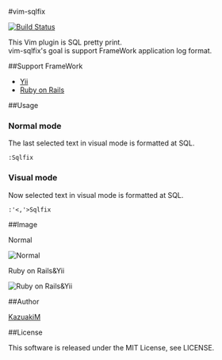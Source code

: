 #vim-sqlfix

[![Build Status](https://travis-ci.org/KazuakiM/vim-sqlfix.svg)](https://travis-ci.org/KazuakiM/vim-sqlfix)

This Vim plugin is SQL pretty print.  
vim-sqlfix's goal is support FrameWork application log format.

##Support FrameWork
* [Yii](http://www.yiiframework.com/)
* [Ruby on Rails](http://rubyonrails.org/)

##Usage
### Normal mode

The last selected text in visual mode is formatted at SQL.
```vim
:Sqlfix
```

### Visual mode

Now selected text in visual mode is formatted at SQL.
```vim
:'<,'>Sqlfix
```

##Image

Normal

![Normal](http://kazuakim.github.io/img/vim-sqlfix001.gif)

Ruby on Rails&Yii

![Ruby on Rails&Yii](http://kazuakim.github.io/img/vim-sqlfix002.gif)

##Author

[KazuakiM](https://github.com/KazuakiM/)

##License

This software is released under the MIT License, see LICENSE.
